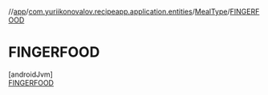 //[app](../../../../index.md)/[com.yuriikonovalov.recipeapp.application.entities](../../index.md)/[MealType](../index.md)/[FINGERFOOD](index.md)

# FINGERFOOD

[androidJvm]\
[FINGERFOOD](index.md)
